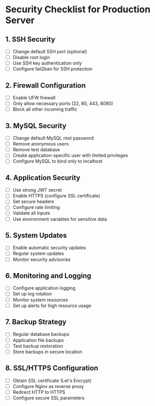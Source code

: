 # Security Checklist for Production Server

## 1. SSH Security
- [ ] Change default SSH port (optional)
- [ ] Disable root login
- [ ] Use SSH key authentication only
- [ ] Configure fail2ban for SSH protection

## 2. Firewall Configuration
- [ ] Enable UFW firewall
- [ ] Only allow necessary ports (22, 80, 443, 8080)
- [ ] Block all other incoming traffic

## 3. MySQL Security
- [ ] Change default MySQL root password
- [ ] Remove anonymous users
- [ ] Remove test database
- [ ] Create application-specific user with limited privileges
- [ ] Configure MySQL to bind only to localhost

## 4. Application Security
- [ ] Use strong JWT secret
- [ ] Enable HTTPS (configure SSL certificate)
- [ ] Set secure headers
- [ ] Configure rate limiting
- [ ] Validate all inputs
- [ ] Use environment variables for sensitive data

## 5. System Updates
- [ ] Enable automatic security updates
- [ ] Regular system updates
- [ ] Monitor security advisories

## 6. Monitoring and Logging
- [ ] Configure application logging
- [ ] Set up log rotation
- [ ] Monitor system resources
- [ ] Set up alerts for high resource usage

## 7. Backup Strategy
- [ ] Regular database backups
- [ ] Application file backups
- [ ] Test backup restoration
- [ ] Store backups in secure location

## 8. SSL/HTTPS Configuration
- [ ] Obtain SSL certificate (Let's Encrypt)
- [ ] Configure Nginx as reverse proxy
- [ ] Redirect HTTP to HTTPS
- [ ] Configure secure SSL parameters 